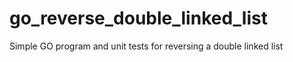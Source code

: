 # go_reverse_double_linked_list
Simple GO program and unit tests for reversing a double linked list
